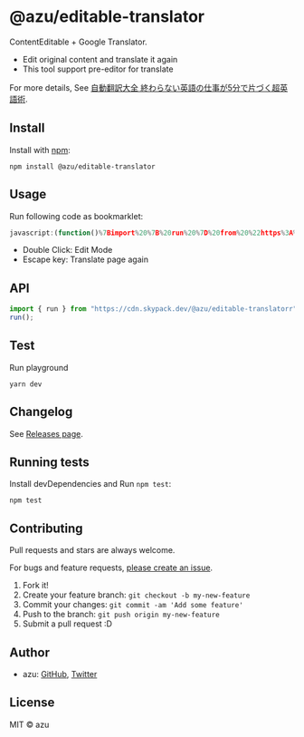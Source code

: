 # @azu/editable-translator

ContentEditable + Google Translator.

- Edit original content and translate it again
- This tool support pre-editor for translate

For more details, See [自動翻訳大全 終わらない英語の仕事が5分で片づく超英語術](https://www.amazon.co.jp/dp/B08M3JC1Q1/).

## Install

Install with [npm](https://www.npmjs.com/):

    npm install @azu/editable-translator

## Usage

Run following code as bookmarklet:

```js
javascript:(function()%7Bimport%20%7B%20run%20%7D%20from%20%22https%3A%2F%2Fcdn.skypack.dev%2F%40azu%2Feditable-translatorr%22%3Brun()%7D)())
``` 


- Double Click: Edit Mode
- Escape key: Translate page again

## API

```js
import { run } from "https://cdn.skypack.dev/@azu/editable-translatorr";
run();
```


## Test

Run playground

    yarn dev

## Changelog

See [Releases page](https://github.com/azu/editable-translator/releases).

## Running tests

Install devDependencies and Run `npm test`:

    npm test

## Contributing

Pull requests and stars are always welcome.

For bugs and feature requests, [please create an issue](https://github.com/azu/editable-translator/issues).

1. Fork it!
2. Create your feature branch: `git checkout -b my-new-feature`
3. Commit your changes: `git commit -am 'Add some feature'`
4. Push to the branch: `git push origin my-new-feature`
5. Submit a pull request :D

## Author

- azu: [GitHub](https://github.com/azu), [Twitter](https://twitter.com/azu_re)

## License

MIT © azu
